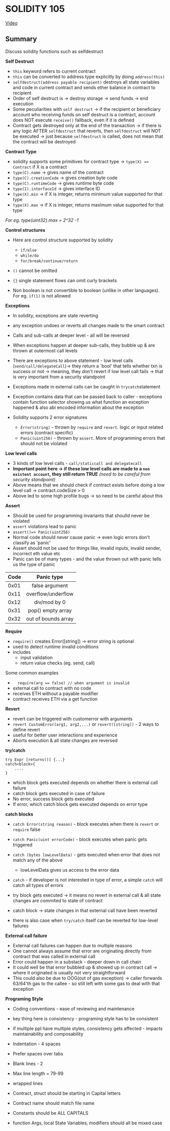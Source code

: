 # SOLIDITY 105

[Video](https://www.youtube.com/watch?v=_oN7XuyhoZA)

## Summary

Discuss solidity functions such as selfdestruct

**Self Destruct**

- `this` keyword refers to current contract
- `this` can be converted to address type explicitly by doing `address(this)`
- `selfdestruct(address payable recipient)` destroys all state variables and code in current contract and sends ether balance in contract to recipient
- Order of self destruct is -> destroy storage -> send funds -> end execution
- Some peculiarities with `self destruct` -> if the recipient or beneficiary account who receiving funds on self destruct is a contract, account does NOT execute `receive()` fallback, even if it is defined
- Contract gets destroyed only at the end of the transaction -> if there is any logic AFTER `selfdestruct` that reverts, then `selfdestruct` will NOT be executed -> just because `selfdestruct` is called, does not mean that the contract will be destroyed

**Contract Type**

- solidity supports some primitives for contract type -> `type(X) => Contract` if X is a contract
- `type(C).name` -> gives name of the contract
- `type(C).creationCode` -> gives creation byte code
- `type(C).runtimeCode` -> gives runtime byte code
- `type(I).interfaceId` -> gives interface ID
- `type(X).min` -> if X is integer, returns minimum value supported for that type
- `type(X).max` -> if X is integer, returns maximum value supported for that type

_For eg. type(uint32).max = 2^32 -1_

**Control structures**

- Here are control structure supported by solidity

  - `if/else`
  - `while/do`
  - `for/break/continue/return`

- `()` cannot be omitted
- `{}` single statement flows can omit curly brackets
- Non boolean is not convertible to boolean (unlike in other languages). For eg. `if(1)` is not allowed

**Exceptions**

- In solidity, exceptions are state reverting
- any exception undoes or reverts all changes made to the smart contract
- Calls and sub-calls at deeper level - all will be reversed
- When exceptions happen at deeper sub-calls, they bubble up & are thrown at outermost call levels
- There are exceptions to above statement - low level calls (`send/call/delegateCall`)-> they return a `bool' that tells whether txn is success or not -> meaning, they don't revert if low level call fails -> that is very important from a security standpoint
- Exceptions made in external calls can be caught in `trycatch`statement
- Exception contains data that can be passed back to caller - exceptions contain function selector showing us what function an exception happened & also abi encoded information about the exception

- Solidity supports 2 error signatures
  - `Error(string)` - thrown by `require` and `revert`. logic or input related errors (contract specific)
  - `Panic(uint256)` - thrown by `assert`. More of programming errors that should not be violated

**Low level calls**

- 3 kinds of low level calls - `call/staticcall and delegatecall`
- **Important point here -> if these low level calls are made to a `non existent account`, they still return TRUE** _(need to be careful from security standpoint)_
- Above means that we should check if contract exists before doing a low level call -> contract.codeSize > 0
- Above led to some high profile bugs -> so need to be careful about this

**Assert**

- Should be used for programming invariants that shoulld never be violated
- `assert` violations lead to panic
- `assert()=> Panic(uint256)`
- Normal code should never cause panic -> even logic errors don't classify as 'panic'
- Assert should not be used for things like, invalid inputs, invalid sender, incorrect eth value etc
- Panic can be of many types - and the value thrown out with panic tells us the type of panic

| Code |     Panic type      |
| ---- | :-----------------: |
| 0x01 |   false argument    |
| 0x11 | overflow/underflow  |
| 0x12 |    div/mod by 0     |
| 0x31 |  pop() empty array  |
| 0x32 | out of bounds array |

**Require**

- `require()` creates Error([string]) -> error string is optional
- used to detect runtime invalid conditions
- includes
  - input validation
  - return value checks (eg. send, call)

Some common examples

- `  require(arg == false) // when argument is invalid`
- external call to contract with no code
- receives ETH without a payable modifier
- contract receives ETH via a get function

**Revert**

- revert can be triggered with customerror with arguments
- `revert CustomError(arg1, arg2,...)` or `revert([string])` - 2 ways to define revert
- useful for better user interactions and experience
- Aborts execution & all state changes are reversed

**try/catch**

```
try Expr [returns()] {...}
catch<block>{
    ....
}
```

- which block gets executed depends on whether there is external call failure
- catch block gets executed in case of failure
- No error, success block gets executed
- If error, which catch block gets executed depends on error type

**catch blocks**

- `catch Error(string reason)` - block executes when there is `revert` or `require` false
- `catch Panic(uint errorCode)` - block executes when panic gets triggered
- `catch (bytes lowLevelData)` - gets executed when error that does not match any of the above
  - lowLevelData gives us access to the error data
- `catch` - if developer is not interested in type of error, a simple `catch` will catch all types of errors

- try block gets executed -> it means no revert in external call & all state changes are commited to state of contract
- catch block -> state changes in that external call have been reverted
- there is also case when `try/catch` itself can be reverted for low-level failures

**External call failure**

- External call failures can happen due to multiple reasons
- One cannot always assume that error are originating directly from contract that was called in external call
- Error could happen in a substack - deeper down in call chain
- It could well be that error bubbled up & showed up in contract call -> where it originated is usually not very straightforward
- This could also be due to OOG(out of gas exception) -> caller forwards 63/64'th gas to the callee - so still left with some gas to deal with that exception

**Programing Style**

- Coding conventions - ease of reviewing and maintenance
- key thing here is consistency - programing style has to be consistent
- if multiple ppl have multiple styles, consistency gets affected - impacts maintainability and composability

- Indentation - 4 spaces
- Prefer spaces over tabs
- Blank lines - 2
- Max line length = 79-99
- wrapped lines
- Contract, struct should be starting in Capital letters
- Contract name should match file name
- Constants should be ALL CAPITALS
- function Args, local State Variables, modifiers should all be mixed case
